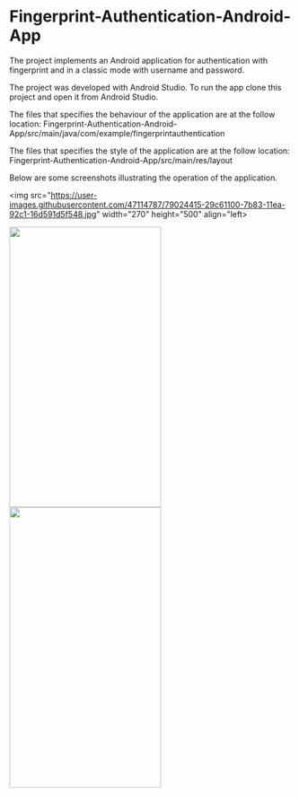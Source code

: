 # Fingerprint-Authentication-Android-App


The project implements an Android application for authentication with fingerprint and in a classic mode with username and password.

The project was developed with Android Studio.
To run the app clone this project and open it from Android Studio.

The files that specifies the behaviour of the application are at the follow location: 
Fingerprint-Authentication-Android-App/src/main/java/com/example/fingerprintauthentication

The files that specifies the style of the application are at the follow location: 
Fingerprint-Authentication-Android-App/src/main/res/layout

Below are some screenshots illustrating the operation of the application.

<img src="https://user-images.githubusercontent.com/47114787/79024415-29c61100-7b83-11ea-92c1-16d591d5f548.jpg" width="270" height="500" align="left>

<img src="https://user-images.githubusercontent.com/47114787/79024814-5e869800-7b84-11ea-907e-599c07f4b675.jpg" width="270" height="500" align="left">

<img src="https://user-images.githubusercontent.com/47114787/79025152-406d6780-7b85-11ea-8ac8-71ceaf1b2711.jpg" width="270" height="500" >

